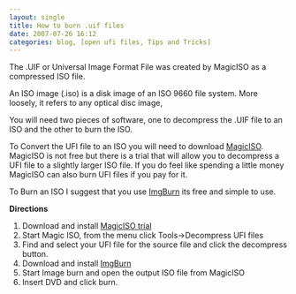 ```yaml
---
layout: single
title: How to burn .uif files
date: 2007-07-26 16:12
categories: blog, [open ufi files, Tips and Tricks]
---
```

The .UIF or Universal Image Format File was created by MagicISO as a compressed ISO file.

An ISO image (.iso) is a disk image of an ISO 9660 file system. More loosely, it refers to any optical disc image,

You will need two pieces of software, one to decompress the .UIF file to an ISO and the other to burn the ISO.

To Convert the UFI file to an ISO you will need to download <a href="http://www.magiciso.com/">MagicISO</a>. MagicISO is not free but there is a trial that will allow you to decompress a UFI file to a slightly larger ISO file.  If you do feel like spending a little money MagicISO can also burn UFI files if you pay for it.

To Burn an ISO I suggest that you use <a href="http://www.imgburn.com/">ImgBurn</a> its free and simple to use.

<strong>Directions</strong>
<ol>
	<li>Download and install <a href="http://www.magiciso.com/">MagicISO trial</a></li>
	<li>Start Magic ISO, from the menu click Tools-&gt;Decompress UFI files</li>
	<li>Find and select your UFI file for the source file and click the decompress button.</li>
	<li>Download and install  <a href="http://www.imgburn.com/">ImgBurn</a></li>
	<li>Start Image burn and open the output ISO file from MagicISO</li>
	<li>Insert DVD and click burn.</li>
</ol>
